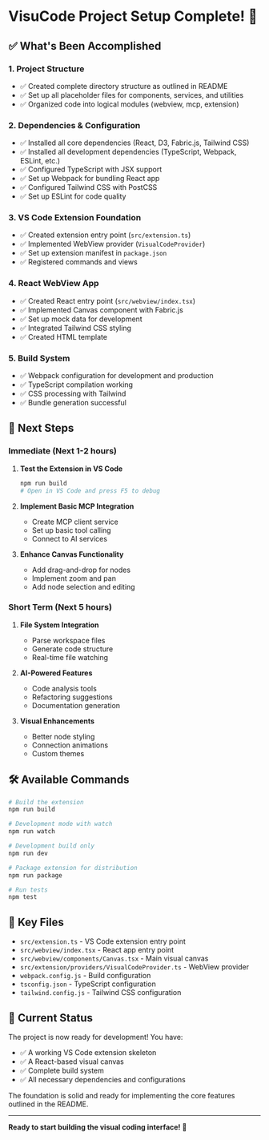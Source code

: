 # VisuCode Project Setup Complete! 🎉

## ✅ What's Been Accomplished

### 1. Project Structure
- ✅ Created complete directory structure as outlined in README
- ✅ Set up all placeholder files for components, services, and utilities
- ✅ Organized code into logical modules (webview, mcp, extension)

### 2. Dependencies & Configuration
- ✅ Installed all core dependencies (React, D3, Fabric.js, Tailwind CSS)
- ✅ Installed all development dependencies (TypeScript, Webpack, ESLint, etc.)
- ✅ Configured TypeScript with JSX support
- ✅ Set up Webpack for bundling React app
- ✅ Configured Tailwind CSS with PostCSS
- ✅ Set up ESLint for code quality

### 3. VS Code Extension Foundation
- ✅ Created extension entry point (`src/extension.ts`)
- ✅ Implemented WebView provider (`VisualCodeProvider`)
- ✅ Set up extension manifest in `package.json`
- ✅ Registered commands and views

### 4. React WebView App
- ✅ Created React entry point (`src/webview/index.tsx`)
- ✅ Implemented Canvas component with Fabric.js
- ✅ Set up mock data for development
- ✅ Integrated Tailwind CSS styling
- ✅ Created HTML template

### 5. Build System
- ✅ Webpack configuration for development and production
- ✅ TypeScript compilation working
- ✅ CSS processing with Tailwind
- ✅ Bundle generation successful

## 🚀 Next Steps

### Immediate (Next 1-2 hours)
1. **Test the Extension in VS Code**
   ```bash
   npm run build
   # Open in VS Code and press F5 to debug
   ```

2. **Implement Basic MCP Integration**
   - Create MCP client service
   - Set up basic tool calling
   - Connect to AI services

3. **Enhance Canvas Functionality**
   - Add drag-and-drop for nodes
   - Implement zoom and pan
   - Add node selection and editing

### Short Term (Next 5 hours)
1. **File System Integration**
   - Parse workspace files
   - Generate code structure
   - Real-time file watching

2. **AI-Powered Features**
   - Code analysis tools
   - Refactoring suggestions
   - Documentation generation

3. **Visual Enhancements**
   - Better node styling
   - Connection animations
   - Custom themes

## 🛠️ Available Commands

```bash
# Build the extension
npm run build

# Development mode with watch
npm run watch

# Development build only
npm run dev

# Package extension for distribution
npm run package

# Run tests
npm test
```

## 📁 Key Files

- `src/extension.ts` - VS Code extension entry point
- `src/webview/index.tsx` - React app entry point
- `src/webview/components/Canvas.tsx` - Main visual canvas
- `src/extension/providers/VisualCodeProvider.ts` - WebView provider
- `webpack.config.js` - Build configuration
- `tsconfig.json` - TypeScript configuration
- `tailwind.config.js` - Tailwind CSS configuration

## 🎯 Current Status

The project is now ready for development! You have:
- ✅ A working VS Code extension skeleton
- ✅ A React-based visual canvas
- ✅ Complete build system
- ✅ All necessary dependencies and configurations

The foundation is solid and ready for implementing the core features outlined in the README.

---

**Ready to start building the visual coding interface! 🚀** 